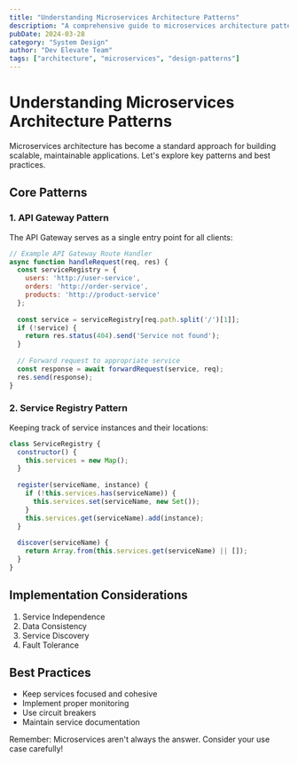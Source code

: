 ```yaml
---
title: "Understanding Microservices Architecture Patterns"
description: "A comprehensive guide to microservices architecture patterns, their benefits, challenges, and implementation strategies."
pubDate: 2024-03-28
category: "System Design"
author: "Dev Elevate Team"
tags: ["architecture", "microservices", "design-patterns"]
---
```


# Understanding Microservices Architecture Patterns

Microservices architecture has become a standard approach for building scalable, maintainable applications. Let's explore key patterns and best practices.

## Core Patterns

### 1. API Gateway Pattern

The API Gateway serves as a single entry point for all clients:

```javascript
// Example API Gateway Route Handler
async function handleRequest(req, res) {
  const serviceRegistry = {
    users: 'http://user-service',
    orders: 'http://order-service',
    products: 'http://product-service'
  };
  
  const service = serviceRegistry[req.path.split('/')[1]];
  if (!service) {
    return res.status(404).send('Service not found');
  }
  
  // Forward request to appropriate service
  const response = await forwardRequest(service, req);
  res.send(response);
}
```

### 2. Service Registry Pattern

Keeping track of service instances and their locations:

```javascript
class ServiceRegistry {
  constructor() {
    this.services = new Map();
  }
  
  register(serviceName, instance) {
    if (!this.services.has(serviceName)) {
      this.services.set(serviceName, new Set());
    }
    this.services.get(serviceName).add(instance);
  }
  
  discover(serviceName) {
    return Array.from(this.services.get(serviceName) || []);
  }
}
```

## Implementation Considerations

1. Service Independence
2. Data Consistency
3. Service Discovery
4. Fault Tolerance

## Best Practices

- Keep services focused and cohesive
- Implement proper monitoring
- Use circuit breakers
- Maintain service documentation

Remember: Microservices aren't always the answer. Consider your use case carefully!